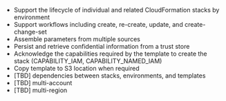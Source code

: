 - Support the lifecycle of individual and related CloudFormation stacks by environment
- Support workflows including create, re-create, update, and create-change-set
- Assemble parameters from multiple sources
- Persist and retrieve confidential information from a trust store
- Acknowledge the capabilities required by the template to create the stack (CAPABILITY_IAM, CAPABILITY_NAMED_IAM)
- Copy template to S3 location when required
- [TBD] dependencies between stacks, environments, and templates
- [TBD] multi-account
- [TBD] multi-region
